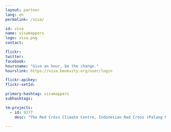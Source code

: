 ```yaml
---
layout: partner
lang: en
permalink: /visa/

id: visa
name: visamappers
logo: visa.png
contact:

flickr:
twitter:
facebook:
hoursname: "Give an hour, be the change."
hourslink: https://visa.benevity.org/user/login

flickr-apikey:
flickr-setId:

primary-hashtag: visamappers
subhashtags:

tm-projects:
  - id: 9377
    desc: "The Red Cross Climate Centre, Indonesian Red Cross (Palang Merah Indonesia/PMI), IFRC, British Red Cross and Australian Red Cross are implementing a programme where the data contributed will be used by the Red Cross to assist in forecasting future disaster impacts, by knowing in advance what is likely to be impacted and its exposure and vulnerability. The information will help implementation of early action activities to take place before a disaster strikes, contributing to reduce risk, prepare for effective response and ultimately to strengthen community resilience."
    
---
```

